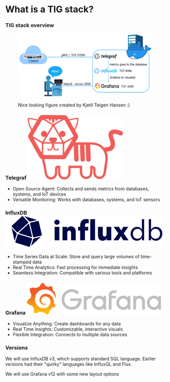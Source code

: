 # What is a TIG stack?

### TIG stack overview

<figure><img src="../../.gitbook/assets/image (1) (1).png" alt=""><figcaption><p>Nice looking figure created by Kjetil Teigen Hansen :)</p></figcaption></figure>

### Telegraf <img src="../../.gitbook/assets/image (7).png" alt="" data-size="line">

* Open Source Agent: Collects and sends metrics from databases, systems, and IoT devices
* Versatile Monitoring: Works with databases, systems, and IoT sensors

### InfluxDB <img src="../../.gitbook/assets/image (9).png" alt="" data-size="line">

* Time Series Data at Scale: Store and query large volumes of time-stamped data
* Real Time Analytics: Fast processing for immediate insights
* Seamless Integration: Compatible with various tools and platforms

### Grafana <img src="../../.gitbook/assets/image (11).png" alt="" data-size="line">

* Visualize Anything: Create dashboards for any data
* Real Time Insights: Customizable, interactive visuals
* Flexible Integration: Connects to multiple data sources



### Versions

We will use InfluxDB v3, which supports standard SQL language. Earlier versions had their "quirky" languages like InfluxQL and Flux.

We will use Grafana v12 with some new layout options

































